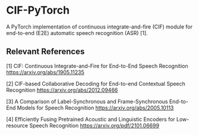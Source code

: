 # CIF-PyTorch
A PyTorch implementation of continuous integrate-and-fire (CIF) module for end-to-end (E2E) automatic speech recognition (ASR) [1].

## Relevant References
[1] CIF: Continuous Integrate-and-Fire for End-to-End Speech Recognition https://arxiv.org/abs/1905.11235

[2] CIF-based Collaborative Decoding for End-to-end Contextual Speech Recognition https://arxiv.org/abs/2012.09466

[3] A Comparison of Label-Synchronous and Frame-Synchronous End-to-End Models for Speech Recognition https://arxiv.org/abs/2005.10113

[4] Efficiently Fusing Pretrained Acoustic and Linguistic Encoders for Low-resource Speech Recognition https://arxiv.org/pdf/2101.06699
